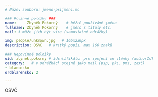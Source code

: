 ```yaml
---
# Název souboru: jmeno-prijmeni.md

### Povinné položky ###
name:     Zbyněk Pokorný  	# běžně používáné jméno
fullname: Zbyněk Pokorný  	# jméno s tituly etc.
mail: # může jich být více (samostatné odrážky)

img: people/unknown.jpg   # 165x220px
description: OSVČ 	# kratký popis, max 160 znaků

### Nepovinné položky
uid: zbynek.pokorny # identifikátor pro spojení se články (authorId)
category: 	# v odrážkách stejně jako mail (psp, pks, pms, zast)
- blanensko
ordblanensko: 2

---
```


OSVČ
